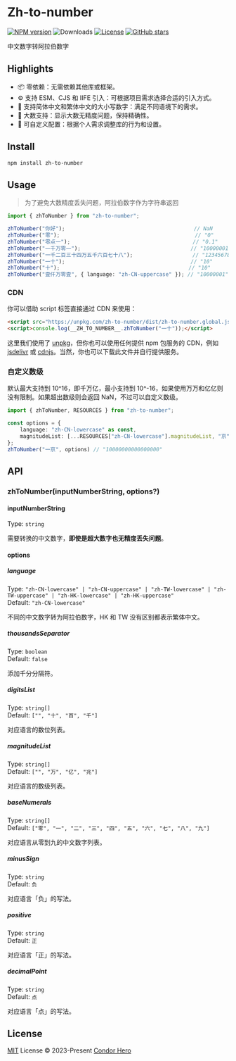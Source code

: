 # Zh-to-number

[![NPM version](https://img.shields.io/npm/v/zh-to-number)](https://www.npmjs.com/package/zh-to-number)
![Downloads](https://img.shields.io/npm/dw/zh-to-number)
[![License](https://img.shields.io/npm/l/zh-to-number)](https://github.com/condorheroblog/number-zh/blob/main/LICENSE)
[![GitHub stars](https://img.shields.io/github/stars/condorheroblog/number-zh)](https://github.com/condorheroblog/number-zh/blob/main/packages/zh-to-number)

中文数字转阿拉伯数字

## Highlights

- 📦 零依赖：无需依赖其他库或框架。
- ⚙️  支持 ESM、CJS 和 IIFE 引入：可根据项目需求选择合适的引入方式。
- 📝 支持简体中文和繁体中文的大小写数字：满足不同语境下的需求。
- 🔢 大数支持：显示大数无精度问题，保持精确性。
- 🔧 可自定义配置：根据个人需求调整库的行为和设置。

## Install

```bash
npm install zh-to-number
```

## Usage

> 为了避免大数精度丢失问题，阿拉伯数字作为字符串返回

```ts
import { zhToNumber } from "zh-to-number";

zhToNumber("你好");                                         // NaN
zhToNumber("零");                                           // "0"
zhToNumber("零点一");                                       // "0.1"
zhToNumber("一千万零一");                                   // "10000001"
zhToNumber("一千二百三十四万五千六百七十八");                   // "12345678"
zhToNumber("一十");                                        // "10"
zhToNumber("十");                                         // "10"
zhToNumber("壹仟万零壹", { language: "zh-CN-uppercase" }); // "10000001"
```

### CDN

你可以借助 script 标签直接通过 CDN 来使用：

```html
<script src="https://unpkg.com/zh-to-number/dist/zh-to-number.global.js"></script>
<script>console.log(__ZH_TO_NUMBER__.zhToNumber("一十"));</script>
```

这里我们使用了 [unpkg](https://unpkg.com/)，但你也可以使用任何提供 npm 包服务的 CDN，例如 [jsdelivr](https://www.jsdelivr.com/) 或 [cdnjs](https://cdnjs.com/)。当然，你也可以下载此文件并自行提供服务。

### 自定义数级

默认最大支持到 10^16，即千万亿，最小支持到 10^-16，如果使用万万和亿亿则没有限制。如果超出数级则会返回 NaN，不过可以自定义数级。

```ts
import { zhToNumber, RESOURCES } from "zh-to-number";

const options = {
	language: "zh-CN-lowercase" as const,
	magnitudeList: [...RESOURCES["zh-CN-lowercase"].magnitudeList, "京"],
};
zhToNumber("一京", options) // "10000000000000000"
```

## API

### zhToNumber(inputNumberString, options?)

#### inputNumberString

Type: `string`

需要转换的中文数字，**即使是超大数字也无精度丢失问题**。

#### options

##### language

Type: `"zh-CN-lowercase" | "zh-CN-uppercase" | "zh-TW-lowercase" | "zh-TW-uppercase" | "zh-HK-lowercase" | "zh-HK-uppercase"`\
Default: `"zh-CN-lowercase"`

不同的中文数字转为阿拉伯数字，HK 和 TW 没有区别都表示繁体中文。

##### thousandsSeparator

Type: `boolean`\
Default: `false`

添加千分分隔符。

##### digitsList

Type: `string[]`\
Default: `["", "十", "百", "千"]`

对应语言的数位列表。

##### magnitudeList

Type: `string[]`\
Default: `["", "万", "亿", "兆"]`

对应语言的数级列表。

##### baseNumerals

Type: `string[]`\
Default: `["零", "一", "二", "三", "四", "五", "六", "七", "八", "九"]`

对应语言从零到九的中文数字列表。

##### minusSign

Type: `string`\
Default: `负`

对应语言「负」的写法。

##### positive

Type: `string`\
Default: `正`

对应语言「正」的写法。

##### decimalPoint

Type: `string`\
Default: `点`

对应语言「点」的写法。

## License

[MIT](https://github.com/condorheroblog/number-zh/blob/main/LICENSE) License © 2023-Present [Condor Hero](https://github.com/condorheroblog)
